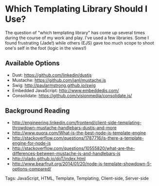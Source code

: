 # Which Templating Library Should I Use?

The question of "which templating library" has come up several times
during the course of my work and play. I've used a few libraries.
Some I found frustrating (Jade!) while others (EJS) gave too much
scope to shoot one's self in the foot (logic in the views!)


## Available Options

- Dust: https://github.com/linkedin/dustjs
- Mustache: https://github.com/janl/mustache.js
- Swig: http://paularmstrong.github.io/swig
- Embedded JavaScript: http://www.embeddedjs.com/
- Consolidate: https://github.com/visionmedia/consolidate.js/

## Background Reading

- http://engineering.linkedin.com/frontend/client-side-templating-throwdown-mustache-handlebars-dustjs-and-more
- http://www.quora.com/What-is-the-best-node-js-template-engine
- http://stackoverflow.com/questions/1787716/is-there-a-template-engine-for-node-js
- http://stackoverflow.com/questions/10555820/what-are-the-differences-between-mustache-js-and-handlebars-js
- http://olado.github.io/doT/index.html
- http://www.bearfruit.org/2014/01/20/node-js-template-showdown-5-options-compared/

Tags: JavaScript, HTML, Template, Templating, Client-side, Server-side
